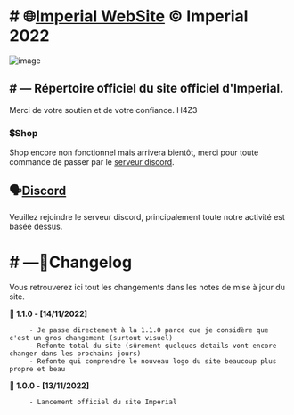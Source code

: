 # # 🌐[Imperial WebSite](https://h4z3back.github.io/site)    © Imperial 2022
![image](https://user-images.githubusercontent.com/116312086/201545586-7287edf7-d78e-42b6-ad42-bd9eec995c50.png)
## # — Répertoire officiel du site officiel d'Imperial.
Merci de votre soutien et de votre confiance.
H4Z3

### 💲Shop

Shop encore non fonctionnel mais arrivera bientôt, merci pour toute commande de passer par le [serveur discord](https://discord.com/invite/RSCzZ3swn7).

## 🗣️[Discord](https://discord.com/invite/RSCzZ3swn7)

Veuillez rejoindre le serveur discord, principalement toute notre activité est basée dessus.

# # —📜Changelog

Vous retrouverez ici tout les changements dans les notes de mise à jour du site.

**📂 1.1.0 - [14/11/2022]**
```
	 - Je passe directement à la 1.1.0 parce que je considère que c'est un gros changement (surtout visuel)
	 - Refonte total du site (sûrement quelques details vont encore changer dans les prochains jours)
	 - Refonte qui comprendre le nouveau logo du site beaucoup plus propre et beau
```

**📂 1.0.0 - [13/11/2022]**
```
	 - Lancement officiel du site Imperial
```
